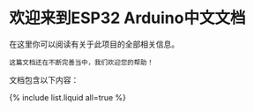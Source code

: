 # 欢迎来到ESP32 Arduino中文文档

在这里你可以阅读有关于此项目的全部相关信息。

```note
这篇文档还在不断完善当中，我们欢迎您的帮助！
```
文档包含以下内容：

{% include list.liquid all=true %}
